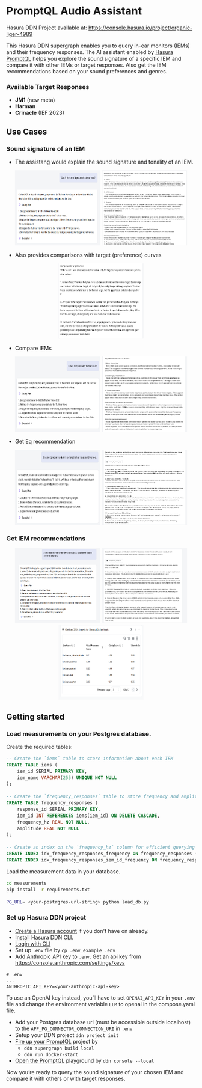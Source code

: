 # PromptQL Audio Assistant

Hasura DDN Project available at: https://console.hasura.io/project/organic-liger-4989

This Hasura DDN supergraph enables you to query in-ear monitors (IEMs) and their frequency responses. The AI assistant enabled by [Hasura PromptQL](https://promptql.hasura.io/) helps you explore the sound signature of a specific IEM and compare it with other IEMs or target responses. Also get the IEM recommendations based on your sound preferences and genres.

### Available Target Responses
- **JM1** (new meta)
- **Harman**
- **Crinacle** (IEF 2023)

## Use Cases

### Sound signature of an IEM

- The assistang would explain the sound signature and tonality of an IEM.

<p align="center">
  <img src="./images/hexa_soundsignature.png" width="45%" height="200px" />
  <img src="./images/hexa_sound_signature_response.png" width="45%" height="200px" />
</p>

- Also provides comparisons with target (preference) curves

<p align="center">
  <img src="./images/hexa_target_response_comparison.png" width="45%" height="200px" />
</p>

- Compare IEMs

<p align="center">
  <img src="./images/hexa_comparison_nova.png" width="45%" height="200px" />
  <img src="./images/hexa_comparison_nova_result.png" width="45%" height="200px" />
</p>

- Get Eq recommendation

<p align="center">
  <img src="./images/nova_eq.png" width="45%" height="200px" />
  <img src="./images/nova_eq_result.png" width="45%" height="200px" />
</p>

### Get IEM recommendations

<p align="center">
  <img src="./images/chat_1.png" alt="Ask For Recommendation" width="45%" height="200px" />
  <img src="./images/chat_2.png" alt="IEM Recommendation" width="45%" height="200px" />
  <img src="./images/kiwi_ears_scorecard.png" alt="IEM Recommendation score card" width="45%" height="200px" />
</p>


## Getting started

### Load measurements on your Postgres database.

Create the required tables:
```sql
-- Create the `iems` table to store information about each IEM
CREATE TABLE iems (
    iem_id SERIAL PRIMARY KEY,
    iem_name VARCHAR(255) UNIQUE NOT NULL
);

-- Create the `frequency_responses` table to store frequency and amplitude data for each IEM
CREATE TABLE frequency_responses (
    response_id SERIAL PRIMARY KEY,
    iem_id INT REFERENCES iems(iem_id) ON DELETE CASCADE,
    frequency_hz REAL NOT NULL,
    amplitude REAL NOT NULL
);

-- Create an index on the `frequency_hz` column for efficient querying
CREATE INDEX idx_frequency_responses_frequency ON frequency_responses (frequency_hz);
CREATE INDEX idx_frequency_responses_iem_id_frequency ON frequency_responses (iem_id, frequency_hz);
```

Load the measurement data in your database.
```bash
cd measurements
pip install -r requirements.txt

PG_URL= <your-postrgres-url-string> python load_db.py
```

### Set up Hasura DDN project

- [Create a Hasura account](https://promptql.hasura.io/docs/getting-started#create-a-hasura-account) if you don't have on already.
- [Install](https://promptql.hasura.io/docs/getting-started#install-the-ddn-cli) Hasura DDN CLI.
- [Login with CLI](https://promptql.hasura.io/docs/getting-started#log-in-with-the-cli)
- Set up `.env` file by `cp .env_example .env`
- Add Anthropic API key to `.env`. Get an api key from https://console.anthropic.com/settings/keys

```
# .env
...
ANTHROPIC_API_KEY=<your-anthropic-api-key>

```
To use an OpenAI key instead, you’ll have to set `OPENAI_API_KEY` in your `.env` file and change the environment variable
`LLM` to openai in the compose.yaml file.

- Add your Postgres database url (must be accessible outside localhost) to the `APP_PG_CONNECTOR_CONNECTION_URI` in `.env`
- Setup your DDN project `ddn project init`
- [Fire up your PromptQL](https://promptql.hasura.io/docs/getting-started#fire-up-your-promptql-project) project by
  - `ddn supergraph build local`
  - `ddn run docker-start`
- [Open the PromptQL](https://promptql.hasura.io/docs/getting-started#fire-up-your-promptql-project) playground by `ddn console --local`

Now you’re ready to query the sound signature of your chosen IEM and compare it with others or with target responses.
